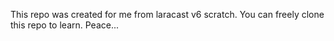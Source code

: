 This repo was created for me from laracast v6 scratch.
You can freely clone this repo to learn.
Peace...